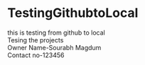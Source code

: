 # TestingGithubtoLocal
this is testing from github to local
<br>
Tesing the projects
<br>
Owner Name-Sourabh Magdum<br>
Contact no-123456

